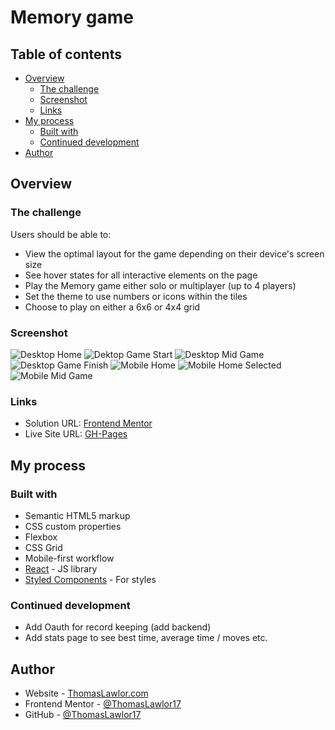 # Memory game


## Table of contents

- [Overview](#overview)
  - [The challenge](#the-challenge)
  - [Screenshot](#screenshot)
  - [Links](#links)
- [My process](#my-process)
  - [Built with](#built-with)
  - [Continued development](#continued-development)
- [Author](#author)

## Overview

### The challenge

Users should be able to:

- View the optimal layout for the game depending on their device's screen size
- See hover states for all interactive elements on the page
- Play the Memory game either solo or multiplayer (up to 4 players)
- Set the theme to use numbers or icons within the tiles
- Choose to play on either a 6x6 or 4x4 grid

### Screenshot

![Desktop Home](./public/screenshots/Screenshot%202023-02-22%20at%202.50.00%20PM.png)
![Dektop Game Start](./public/screenshots/Screenshot%202023-02-22%20at%202.50.33%20PM.png)
![Desktop Mid Game](./public/screenshots/Screenshot%202023-02-22%20at%202.51.26%20PM.png)
![Desktop Game Finish](./public/screenshots/Screenshot%202023-02-22%20at%202.52.51%20PM.png)
![Mobile Home](./public/screenshots/Screenshot%202023-02-22%20at%202.54.10%20PM.png)
![Mobile Home Selected](./public/screenshots/Screenshot%202023-02-22%20at%202.59.34%20PM.png)
![Mobile Mid Game](./public/screenshots/Screenshot%202023-02-22%20at%202.59.44%20PM.png)

### Links

- Solution URL: [Frontend Mentor](https://www.frontendmentor.io/solutions/memory-game-using-react-and-styled-components-mMT_da9nQt)
- Live Site URL: [GH-Pages](https://thomaslawlor17.github.io/memory-game/)

## My process

### Built with

- Semantic HTML5 markup
- CSS custom properties
- Flexbox
- CSS Grid
- Mobile-first workflow
- [React](https://reactjs.org/) - JS library
- [Styled Components](https://styled-components.com/) - For styles

### Continued development

- Add Oauth for record keeping (add backend)
- Add stats page to see best time, average time / moves etc.

## Author

- Website - [ThomasLawlor.com](https://www.thomaslawlor.com)
- Frontend Mentor - [@ThomasLawlor17](https://www.frontendmentor.io/profile/thomaslawlor17)
- GitHub - [@ThomasLawlor17](https://github.com/ThomasLawlor17)